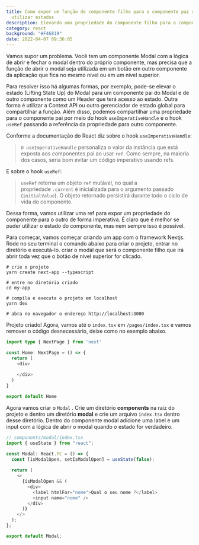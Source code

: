 ```yaml
---
title: Como expor um função do componente filho para o componente pai sem
  utilizar estados
description: Elevando uma propriedade do componente filho para o componente pai
category: react
background: "#F46819"
date: 2022-04-07 09:36:05
---
```

Vamos supor um problema. Você tem um componente Modal com a lógica de abrir e fechar o modal dentro do próprio componente, mas precisa que a função de abrir o modal seja utilizada em um botão em outro componente da aplicação que fica no mesmo nível ou em um nível superior.

Para resolver isso há algumas formas, por exemplo, pode-se elevar o estado (Lifting State Up) do Modal para um componente pai do Modal e de outro componente como um Header que terá acesso ao estado. Outra forma é utilizar a Context API ou outro gerenciador de estado global para compartilhar a função.  Além disso, podemos compartilhar uma propriedade para o componente pai por meio do hook `useImperativeHandle` e o hook `useRef` passando a referência da propriedade para outro componente.

Conforme a documentação do React diz sobre o hook `useImperativeHandle`:

> `O useImperativeHandle` personaliza o valor da instância que está exposta aos componentes pai ao usar `ref`. Como sempre, na maioria dos casos, seria bom evitar um código imperativo usando refs.

E sobre o hook `useRef`:

> `useRef` retorna um objeto `ref` mutável, no qual a propriedade `.current` é inicializada para o argumento passado (`initialValue`). O objeto retornado persistirá durante todo o ciclo de vida do componente.

Dessa forma, vamos utilizar uma ref para expor um propriedade do componente para o outro de forma imperativa. É claro que é melhor se puder utilizar o estado do componente, mas nem sempre isso é possível.

Para começar, vamos começar criando um app com o framework Nextjs. Rode no seu terminal o comando abaixo para criar o projeto, entrar no diretório e executá-lo. criar o modal que será o componente filho que irá abrir toda vez que o botão de nível superior for clicado.

```shell
# crie o projeto
yarn create next-app --typescript

# entre no diretória criado
cd my-app

# compila e executa o projeto em localhost
yarn dev

# abra no navegador o endereço http://localhost:3000
```

Projeto criado! Agora, vamos até o `index.tsx` em `/pages/index.tsx` e vamos remover o código desnecessário, deixe como no exemplo abaixo.

```typescript
import type { NextPage } from 'next'

const Home: NextPage = () => {
  return (
    <div>
 
    </div>
  )
}

export default Home
```

Agora vamos criar o `Modal` . Crie um diretório **components** na raiz do projeto e dentro um diretório **modal** e crie um arquivo `index.tsx` dentro desse diretório. Dentro do componente modal adicione uma label e um input com a lógica de abrir o modal quando o estado for verdadeiro.

```typescript
// components/modal/index.tsx
import { useState } from "react";

const Modal: React.FC = () => {
  const [isModalOpen, setIsModalOpen] = useState(false);
  
  return (
    <>
      {isModalOpen && (
        <div>
          <label htmlFor="nome">Qual o seu nome ?</label>
          <input name="nome" />
        </div>
      )}
    </>
  );
};

export default Modal;

```